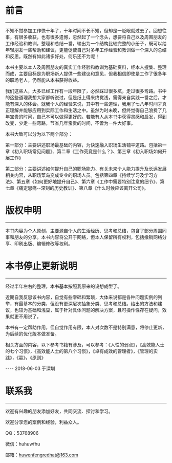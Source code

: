 # 前言

---

不知不觉参加工作快十年了，十年时间不长不短，但却是一眨眼就过去了。回想往事，有很多收获，也有很多遗憾，忽然起了一个念头，想要将自己以及周围朋友的工作经验和教训，整理和总结一番，输出为一个结构比较完整的小册子，既可以给年轻朋友一些帮助和建议，更能促使自己对多年工作经验和教训做一个深入的总结和反思。既然有如此诸多好处，何乐还不为呢！

本书主要以本人及周围朋友的真实工作经验和教训为基础资料，经本人搜集、整理而成，主要目标是为职场新人提供一些建议和意见，但我相信即使是工作了很多年的职场老人，仍然能从本书获得收益。

我们这些人，大多已经工作有一段年限了，必然踩过很多坑，走过很多弯路。书中的这些道理我想大家都听说过，但是纸上得来终觉浅，需得亲自实践一番之后，才能有深入的体会。就我个人的经验来说，其中有一些道理，我用了七八年时间才真正理解并能够应用到实际工作和生活之中。虽然为时未晚，但终觉得自己浪费了几年宝贵的时间，自己本可以做得更好的。若能有人从本书中获得灵感和启发，得到改变，少走一些弯路，节省几年宝贵的时间，不啻为一件大好事。

本书大致可以分为以下两个部分：

第一部分：主要讲述职场最基础的内容，为快速融入职场生活铺平道路。包括第一章《初入职场常见问题》、第二章《工作究竟是什么？》、第三章《初入职场如何开展工作》

第二部分：主要讲述如何提升自己的职场能力、有关未来个人能力提升及长远发展相关内容，从职场菜鸟变成专业的职场人员。包括第四章《持续学习及学习方法》、第五章《如何更好地提升自己》、第六章《工作中需要特别注意的细节》、第七章《痛定思痛--深刻的历史教训》、第八章《什么时候应该离开公司》。

# 版权申明

---

本书内容为个人原创，主要源自个人的生活经历、思考和总结，包含了部分周围同事和朋友的分享。本书内容将公开于网络，但本人保留所有权利，包括撤销网络分享、印刷出版、编辑修改等权利。

# 

# 本书停止更新说明

---

经过半年左右的整理，本书基本按照我原来的设想成型了。

近期自我反思该书内容，自觉有些零碎和繁琐，大体来说都是各种问题实例的列举，有最基本的分类，但没有更深层次抽象分类、思考和总结。给出的方法和建议，也较为基础和浅显，属于针对具体问题的解决方案，且可操作性存在疑问，效果就更不用说了。

本书有一定帮助作用，但自觉作用有限，本人对次数不是特别满意，将停止更新，为后续的优化版本做准备。

相关方面的内容，以下参考书籍有涉及，可以参考：《人性的弱点》，《高效能人士的七个习惯》，《高效能人士的第八个习惯》，《卓有成效的管理者》，《管理的实践》，《赢》，《原则》

---- 2018-06-03 于深圳

# 联系我

---

欢迎有兴趣的朋友添加好友，共同交流、探讨和学习。

欢迎分享您的案例和经验，利益众人。

QQ：53768906

微信：huhuwfhu

邮箱：huwenfengredhat@163.com

